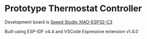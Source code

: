 # Prototype Thermostat Controller

Development board is [Seeed Studio XIAO-ESP32-C3](https://www.seeedstudio.com/Seeed-XIAO-ESP32C3-p-5431.html)

Built using ESP-IDF v4.4 and VSCode Espressive extension v1.4.0

